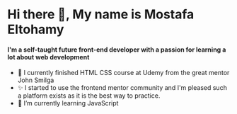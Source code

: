 <h1>Hi there 👋,  My name is Mostafa Eltohamy</h1>
<h4>I'm a self-taught future front-end developer with a passion for learning a lot about web development </h4>

     
- 🔭 I currently finished HTML CSS course at Udemy from  the great mentor John Smilga <a href="https://www.udemy.com/user/janis-smilga-3/" ></a>
- ✨ I started to use the frontend mentor community and I'm pleased such a platform exists as it is the best way to practice.
- 🌱 I’m currently learning JavaScript 
